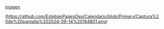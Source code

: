 

[imagen](https://github.com/EstebanPajaroDev/Calendario/raw/Primary/Captura%20de%20pantalla%202024-09-14%20164801.png)


(https://github.com/EstebanPajaroDev/Calendario/blob/Primary/Captura%20de%20pantalla%202024-09-14%20164801.png)

